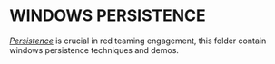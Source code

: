 # WINDOWS PERSISTENCE

[*Persistence*](https://attack.mitre.org/tactics/TA0003/) is crucial in red teaming engagement, this folder contain windows persistence techniques and demos. 

